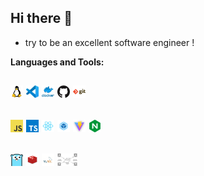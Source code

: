 
## Hi there 👋
  
* try to be an excellent software engineer !
  
**Languages and Tools:**  
  
<code><img height="20" src="./assets/basic/linux.png"></code>
<code><img height="20" src="./assets/basic/vscode.svg"></code>
<code><img height="20" src="./assets/basic/docker.png"></code>
<code><img height="20" src="./assets/basic/github.png"></code>
<code><img height="20" src="./assets/basic/git.png"></code>
---  

<code><img height="20" src="./assets/fe/js.png"></code>
<code><img height="20" src="./assets/fe/ts.png"></code>
<code><img height="20" src="./assets/fe/react.png"></code>
<code><img height="20" src="./assets/fe/webpack.png"></code>
<code><img height="20" src="./assets/fe/vite.png"></code>
<code><img height="20" src="./assets/fe/nginx.png"></code>
---  

<code><img height="20" src="./assets/server/go.png"></code>
<code><img height="20" src="./assets/server/redis.png"></code>
<code><img height="20" src="./assets/server/mysql.png"></code>
<code><img height="20" src="./assets/server/message-queue.png"></code>
---
